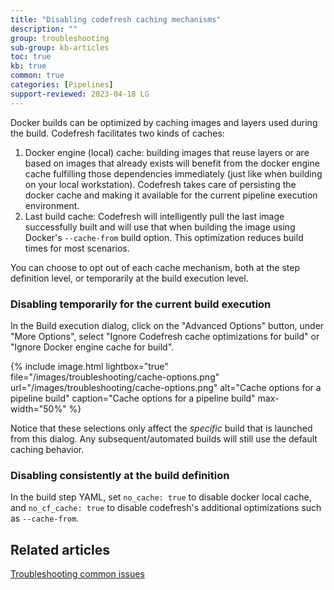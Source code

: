 ```yaml
---
title: "Disabling codefresh caching mechanisms"
description: ""
group: troubleshooting
sub-group: kb-articles
toc: true
kb: true
common: true
categories: [Pipelines]
support-reviewed: 2023-04-18 LG
---
```


Docker builds can be optimized by caching images and layers used during the build. Codefresh facilitates two kinds of caches:

1. Docker engine (local) cache: building images that reuse layers or are based on images that already exists will benefit from the docker engine cache fulfilling those dependencies immediately (just like when building on your local workstation). Codefresh takes care of persisting the docker cache and making it available for the current pipeline execution environment.
2. Last build cache: Codefresh will intelligently pull the last image successfully built and will use that when building the image using Docker's `--cache-from` build option. This optimization reduces build times for most scenarios.

You can choose to opt out of each cache mechanism, both at the step definition level, or temporarily at the build execution level.

### Disabling temporarily for the current build execution

In the Build execution dialog, click on the "Advanced Options" button, under "More Options", select "Ignore Codefresh cache optimizations for build" or "Ignore Docker engine cache for build".

{% include
image.html
lightbox="true"
file="/images/troubleshooting/cache-options.png"
url="/images/troubleshooting/cache-options.png"
alt="Cache options for a pipeline build"
caption="Cache options for a pipeline build"
max-width="50%"
%}

Notice that these selections only affect the *specific* build that is launched from this dialog. Any subsequent/automated builds will still use the default caching behavior.

### Disabling consistently at the build definition

In the build step YAML, set `no_cache: true` to disable docker local cache, and `no_cf_cache: true` to disable codefresh's additional optimizations such as `--cache-from`.

## Related articles

[Troubleshooting common issues]({{site.baseurl}}/docs/troubleshooting/common-issues)

